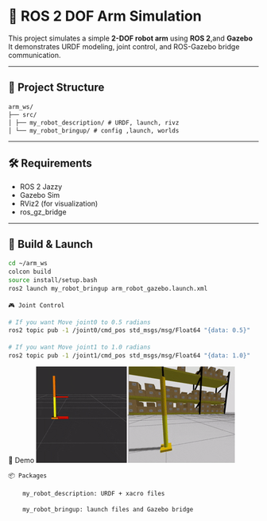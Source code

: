 # 🤖 ROS 2 DOF Arm Simulation

This project simulates a simple **2-DOF robot arm** using **ROS 2**,and **Gazebo**
It demonstrates URDF modeling, joint control, and ROS-Gazebo bridge communication.

---

## 📁 Project Structure

```
arm_ws/
├── src/
│ ├── my_robot_description/ # URDF, launch, rivz
│ └── my_robot_bringup/ # config ,launch, worlds
```


---

## 🛠 Requirements

- ROS 2 Jazzy
- Gazebo Sim 
- RViz2 (for visualization)
- ros_gz_bridge 
---

## 🚀 Build & Launch

```bash
cd ~/arm_ws
colcon build
source install/setup.bash
ros2 launch my_robot_bringup arm_robot_gazebo.launch.xml

🎮 Joint Control

# If you want Move joint0 to 0.5 radians
ros2 topic pub -1 /joint0/cmd_pos std_msgs/msg/Float64 "{data: 0.5}"

# If you want Move joint1 to 1.0 radians
ros2 topic pub -1 /joint1/cmd_pos std_msgs/msg/Float64 "{data: 1.0}"
```
🎥 Demo
![Robot Arm Demo](images/move_arm.gif)
```
📦 Packages

    my_robot_description: URDF + xacro files

    my_robot_bringup: launch files and Gazebo bridge
```
